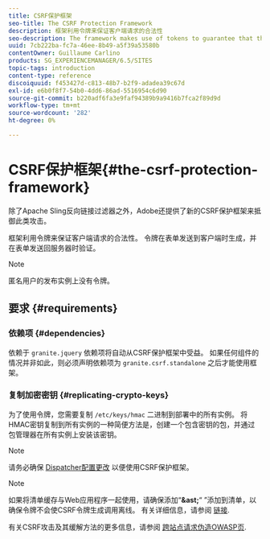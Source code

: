 ```yaml
---
title: CSRF保护框架
seo-title: The CSRF Protection Framework
description: 框架利用令牌来保证客户端请求的合法性
seo-description: The framework makes use of tokens to guarantee that the client request is legitimate
uuid: 7cb222ba-fc7a-46ee-8b49-a5f39a53580b
contentOwner: Guillaume Carlino
products: SG_EXPERIENCEMANAGER/6.5/SITES
topic-tags: introduction
content-type: reference
discoiquuid: f453427d-c813-48b7-b2f9-adadea39c67d
exl-id: e6b0f8f7-54b0-4dd6-86ad-5516954c6d90
source-git-commit: b220adf6fa3e9faf94389b9a9416b7fca2f89d9d
workflow-type: tm+mt
source-wordcount: '282'
ht-degree: 0%

---
```


# CSRF保护框架{#the-csrf-protection-framework}

除了Apache Sling反向链接过滤器之外，Adobe还提供了新的CSRF保护框架来抵御此类攻击。

框架利用令牌来保证客户端请求的合法性。 令牌在表单发送到客户端时生成，并在表单发送回服务器时验证。

>[!NOTE]
>
>匿名用户的发布实例上没有令牌。

## 要求 {#requirements}

### 依赖项 {#dependencies}

依赖于 `granite.jquery` 依赖项将自动从CSRF保护框架中受益。 如果任何组件的情况并非如此，则必须声明依赖项为 `granite.csrf.standalone` 之后才能使用框架。

### 复制加密密钥 {#replicating-crypto-keys}

为了使用令牌，您需要复制 `/etc/keys/hmac` 二进制到部署中的所有实例。 将HMAC密钥复制到所有实例的一种简便方法是，创建一个包含密钥的包，并通过包管理器在所有实例上安装该密钥。

>[!NOTE]
>
>请务必确保 [Dispatcher配置更改](https://helpx.adobe.com/experience-manager/dispatcher/user-guide.html) 以便使用CSRF保护框架。

>[!NOTE]
>
>如果将清单缓存与Web应用程序一起使用，请确保添加“**&amp;ast;**“ ”添加到清单，以确保令牌不会使CSRF令牌生成调用离线。 有关详细信息，请参阅 [链接](https://www.w3.org/TR/offline-webapps/).
>
>有关CSRF攻击及其缓解方法的更多信息，请参阅 [跨站点请求伪造OWASP页](https://owasp.org/www-community/attacks/csrf).

